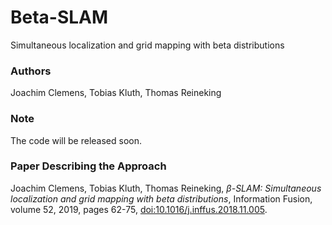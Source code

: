 # Beta-SLAM
Simultaneous localization and grid mapping with beta distributions

### Authors

Joachim Clemens, Tobias Kluth, Thomas Reineking

### Note

The code will be released soon.

### Paper Describing the Approach

Joachim Clemens, Tobias Kluth, Thomas Reineking, *β-SLAM: Simultaneous localization and grid mapping with beta distributions*, Information Fusion, volume 52, 2019, pages 62-75, [doi:10.1016/j.inffus.2018.11.005](https://doi.org/10.1016/j.inffus.2018.11.005).

